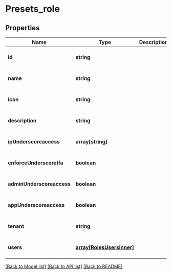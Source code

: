 # Presets_role

## Properties
Name | Type | Description | Notes
------------ | ------------- | ------------- | -------------
**id** | **string** |  | [optional] [default to null]
**name** | **string** |  | [optional] [default to null]
**icon** | **string** |  | [optional] [default to null]
**description** | **string** |  | [optional] [default to null]
**ipUnderscoreaccess** | **array[string]** |  | [optional] [default to null]
**enforceUnderscoretfa** | **boolean** |  | [optional] [default to null]
**adminUnderscoreaccess** | **boolean** |  | [optional] [default to null]
**appUnderscoreaccess** | **boolean** |  | [optional] [default to null]
**tenant** | **string** |  | [optional] [default to null]
**users** | [**array[RolesUsersInner]**](RolesUsersInner.md) |  | [optional] [default to null]

[[Back to Model list]](../README.md#documentation-for-models) [[Back to API list]](../README.md#documentation-for-api-endpoints) [[Back to README]](../README.md)


